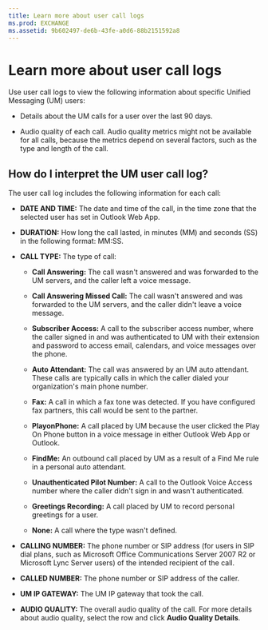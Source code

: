 ```yaml
---
title: Learn more about user call logs
ms.prod: EXCHANGE
ms.assetid: 9b602497-de6b-43fe-a0d6-88b2151592a8
---
```



# Learn more about user call logs

Use user call logs to view the following information about specific Unified Messaging (UM) users:
  
    
    


- Details about the UM calls for a user over the last 90 days.
    
  
- Audio quality of each call. Audio quality metrics might not be available for all calls, because the metrics depend on several factors, such as the type and length of the call. 
    
  

## How do I interpret the UM user call log?

The user call log includes the following information for each call:
  
    
    

- **DATE AND TIME:** The date and time of the call, in the time zone that the selected user has set in Outlook Web App.
    
  
- **DURATION:** How long the call lasted, in minutes (MM) and seconds (SS) in the following format: MM:SS.
    
  
- **CALL TYPE:** The type of call:
    
  - **Call Answering:** The call wasn't answered and was forwarded to the UM servers, and the caller left a voice message.
    
  
  - **Call Answering Missed Call:** The call wasn't answered and was forwarded to the UM servers, and the caller didn't leave a voice message.
    
  
  - **Subscriber Access:** A call to the subscriber access number, where the caller signed in and was authenticated to UM with their extension and password to access email, calendars, and voice messages over the phone.
    
  
  - **Auto Attendant:** The call was answered by an UM auto attendant. These calls are typically calls in which the caller dialed your organization's main phone number.
    
  
  - **Fax:** A call in which a fax tone was detected. If you have configured fax partners, this call would be sent to the partner.
    
  
  - **PlayonPhone:** A call placed by UM because the user clicked the Play On Phone button in a voice message in either Outlook Web App or Outlook.
    
  
  - **FindMe:** An outbound call placed by UM as a result of a Find Me rule in a personal auto attendant.
    
  
  - **Unauthenticated Pilot Number:** A call to the Outlook Voice Access number where the caller didn't sign in and wasn't authenticated.
    
  
  - **Greetings Recording:** A call placed by UM to record personal greetings for a user.
    
  
  - **None:** A call where the type wasn't defined.
    
  
- **CALLING NUMBER:** The phone number or SIP address (for users in SIP dial plans, such as Microsoft Office Communications Server 2007 R2 or Microsoft Lync Server users) of the intended recipient of the call.
    
  
- **CALLED NUMBER:** The phone number or SIP address of the caller.
    
  
- **UM IP GATEWAY:** The UM IP gateway that took the call.
    
  
- **AUDIO QUALITY:** The overall audio quality of the call. For more details about audio quality, select the row and click **Audio Quality Details**.
    
  

